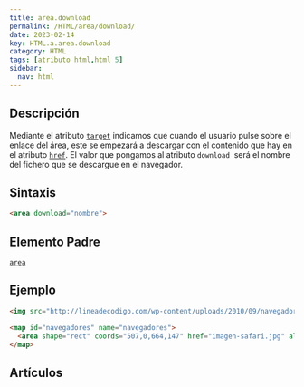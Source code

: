 ```yaml
---
title: area.download
permalink: /HTML/area/download/
date: 2023-02-14
key: HTML.a.area.download
category: HTML
tags: [atributo html,html 5]
sidebar:
  nav: html
---
```


## Descripción


Mediante el atributo [`target`](https://www.w3api.com/HTML/area/target/) indicamos que cuando el usuario pulse sobre el enlace del área, este se empezará a descargar con el contenido que hay en el atributo [`href`](https://www.w3api.com/HTML/area/href). El valor que pongamos al atributo `download`
 será el nombre del fichero que se descargue en el navegador.


## Sintaxis


```html
<area download="nombre">
```


## Elemento Padre


[`area`](/HTML/area/)


## Ejemplo


```html
<img src="http://lineadecodigo.com/wp-content/uploads/2010/09/navegadores.png" usemap="#navegadores" border="0" width="821" height="152" alt="Navegadores" />

<map id="navegadores" name="navegadores">
  <area shape="rect" coords="507,0,664,147" href="imagen-safari.jpg" alt="Navegdor Safari" download="Safari" />
</map>
```


## Artículos

